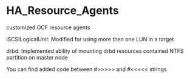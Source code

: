 # HA_Resource_Agents
customized OCF resource agents

iSCSILogicalUnit:
Modified for using more then one LUN in a target

drbd:
Implemented ability of mounting drbd resources contained NTFS partition on master node

You can find added code between #>>>>> and #<<<<< strings
